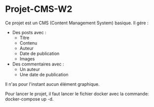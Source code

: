 # Projet-CMS-W2

Ce projet est un CMS (Content Management System) basique.
Il gére :
* Des posts avec :
  * Titre
  * Contenu
  * Auteur
  * Date de publication
  * Images
* Des commentaires avec :
  * Un auteur
  * Une date de publication

Il n'as pour l'instant aucun élément graphique.

Pour lancer le projet, il faut lancer le fichier docker avec la commande: docker-compose up -d.
